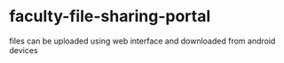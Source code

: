 # faculty-file-sharing-portal
files can be uploaded using web interface and downloaded from android devices
